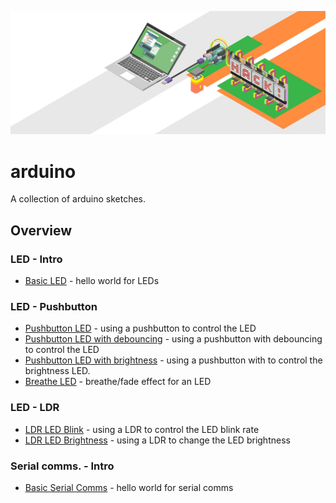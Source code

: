 ![Image of Arduino](img/arduino.jpg)

# arduino

A collection of arduino sketches.

## Overview

### LED - Intro
- [Basic LED](led-basic/led-basic.ino) - hello world for LEDs

### LED - Pushbutton
- [Pushbutton LED](led-button/led-button.ino) - using a pushbutton to control the LED
- [Pushbutton LED with debouncing](led-button-debouncing/led-button-debouncing.ino) - using a pushbutton with debouncing to control the LED
- [Pushbutton LED with brightness](led-button-brightness/led-button-brightness.ino) - using a pushbutton with to control the brightness LED.
- [Breathe LED](led-breathe/led-breathe.ino) - breathe/fade effect for an LED

### LED - LDR
- [LDR LED Blink](led-ldr-blink/led-ldr-blink.ino) - using a LDR to control the LED blink rate
- [LDR LED Brightness](led-ldr-brightness/led-ldr-brightness.ino) - using a LDR to change the LED brightness

### Serial comms. - Intro
- [Basic Serial Comms](serial-hello-world/serial-hello-world.ino) - hello world for serial comms